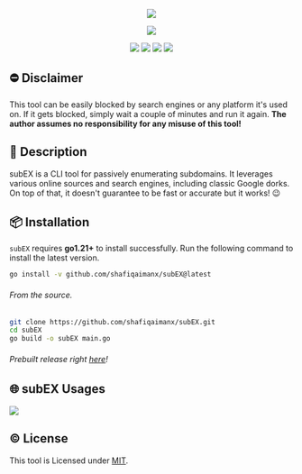 <p align="center">
    <img src="https://github.com/shafiqaimanx/subEX/blob/main/img/subex.png"/>
</p>

<p align="center">
    <img src="https://img.shields.io/badge/made%20with-golang-teal?style=flat&logo=go&logoColor=white&labelColor=595959&color=66cdaa"/>
</p>

<p align="center">
    <img src="https://img.shields.io/badge/platform-linux-green?style=flat&logo=linux&logoColor=white&labelColor=595959&color=99ff99"/>
    <img src="https://img.shields.io/badge/platform-windows-green?style=flat&logo=windows&logoColor=white&labelColor=595959&color=80d4ff"/>
    <img src="https://img.shields.io/badge/platform-apple-green?style=flat&logo=apple&logoColor=white&labelColor=595959&color=e6e6e6"/>
    <img src="https://img.shields.io/badge/license-MIT-green?style=flat&logo=creativecommons&logoColor=white&labelColor=595959&color=ffff80"/>
</p>

## ⛔ Disclaimer
This tool can be easily blocked by search engines or any platform it's used on. If it gets blocked, simply wait a couple of minutes and run it again. **The author assumes no responsibility for any misuse of this tool!**

## 📖 Description
subEX is a CLI tool for passively enumerating subdomains. It leverages various online sources and search engines, including classic Google dorks. On top of that, it doesn't guarantee to be fast or accurate but it works! 😉

## 📦 Installation
`subEX` requires <b>go1.21+</b> to install successfully. Run the following command to install the latest version.

```bash
go install -v github.com/shafiqaimanx/subEX@latest
```

###### From the source.

```bash
git clone https://github.com/shafiqaimanx/subEX.git
cd subEX
go build -o subEX main.go
```

###### Prebuilt release right [here](https://github.com/shafiqaimanx/subEX/releases)!

## 🌐 subEX Usages
<img src="https://github.com/shafiqaimanx/subEX/blob/main/img/subex_usage.png"/>

## ©️ License
This tool is Licensed under [MIT](https://raw.githubusercontent.com/shafiqaimanx/subEX/main/LICENSE).